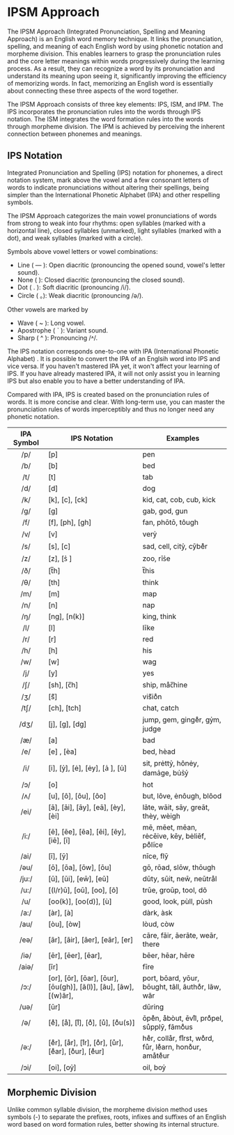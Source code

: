 # IPSM Approach

The IPSM Approach (Integrated Pronunciation, Spelling and Meaning Approach) is an English word memory technique. It links the pronunciation, spelling, and meaning of each English word by using phonetic notation and morpheme division. This enables learners to grasp the pronunciation rules and the core letter meanings within words progressively during the learning process. As a result, they can recognize a word by its pronunciation and understand its meaning upon seeing it, significantly improving the efficiency of memorizing words.
In fact, memorizing an English word is essentially about connecting these three aspects of the word together.

The IPSM Approach consists of three key elements: IPS, ISM, and IPM. The IPS incorporates the pronunciation rules into the words through IPS notation. The ISM integrates the word formation rules into the words through morpheme division. The IPM is achieved by perceiving the inherent connection between phonemes and meanings.

## IPS Notation

Integrated Pronunciation and Spelling (IPS) notation for phonemes, a direct notation system, mark above the vowel and a few consonant letters of words to indicate pronunciations without altering their spellings, being simpler than the International Phonetic Alphabet (IPA) and other respelling symbols.

The IPSM Approach categorizes the main vowel pronunciations of words from strong to weak into four rhythms: open syllables (marked with a horizontal line), closed syllables (unmarked), light syllables (marked with a dot), and weak syllables (marked with a circle).

Symbols above vowel letters or vowel combinations:
- Line   ( — ):   Open diacritic   (pronouncing the opened sound, vowel's letter sound).
- None   (   ):   Closed diacritic (pronouncing the closed sound).
- Dot    ( . ):   Soft diacritic   (pronouncing /i/).
- Circle ( 。):   Weak diacritic   (pronouncing /ə/).

Other vowels are marked by 
- Wave       ( ~ ):     Long vowel.
- Apostrophe ( ˋ ):     Variant sound.
- Sharp      ( ^ ):     Pronouncing /˄/.

The IPS notation corresponds one-to-one with IPA (International Phonetic Alphabet) . It is possible to convert the IPA of an Englsih word into IPS and vice versa. If you haven't mastered IPA yet, it won't affect your learning of IPS. If you have already mastered IPA, it will not only assist you in learning IPS but also enable you to have a better understanding of IPA.

Compared with IPA, IPS is created based on the pronunciation rules of words. It is more concise and clear. With long-term use, you can master the pronunciation rules of words imperceptibly and thus no longer need any phonetic notation.

| **IPA Symbol** | **IPS Notation**  | **Examples** |
| :--------------: | ------------- | ----------- |
| /p/            | [p]                                                          | pen                                               |
| /b/            | [b]                                                          | bed                                               |
| /t/            | [t]                                                          | tab                                               |
| /d/            | [d]                                                          | dog                                               |
| /k/            | [k], [c], [ck]                                               | kid, cat, cob, cub, kick                          |
| /g/            | [g]                                     | gab, god, gun                                     |
| /f/            | [f], [ph], [gh]                                              | fan, phōtō, tôugh                              |
| /v/            | [v]                                                          | very̍                                            |
| /s/            | [s], [c]                                                     | sad, cell, city̍, cȳbe̊r                       |
| /z/            | [z], [s̍ ]                                                    | zoo, rīs̍e                                      |
| /ð/            | [t̅h]                                                      | t̅his                                            |
| /θ/            | [th]                                                         | think                                             |
| /m/            | [m]                                                          | map                                               |
| /n/            | [n]                                                          | nap                                               |
| /ŋ/            | [ng], [n(k)]                                                 | king, think                                       |
| /l/            | [l]                                                          | līke                                             |
| /r/            | [r]                                                          | red                                               |
| /h/            | [h]                                                          | his                                               |
| /w/            | [w]                                                          | wag                                               |
| /j/            | [y]                                                          | yes                                               |
| /ʃ/            | [sh], [c̅h]                                                | ship, måc̅hine                                  |
| /ʒ/            | [s᷉]                                                          | vis᷉io̊n                                        |
| /tʃ/           | [ch], [tch]                                                  | chat, catch                                       |
| /dʒ/           | [j], [g], [dg]                                               | jump, gem, ginge̊r, gy̍m, judge                 |
| /æ/            | [a]                                                          | bad                                               |
| /e/            | [e] , [èa]                                                   | bed, hèad                                         |
| /i/            | [i], [y̍], [ė], [ėy], [a̍ ], [u̍]                            | sit, prėtty̍, hônėy, dama̍ge, bu̍s̍y̍           |
| /ɔ/            | [o]                                                          | hot                                               |
| /ʌ/            | [u], [ô], [ôu], [ôo]                                         | but, lôve, ėnôugh, blôod                          |
| /ei/           | [ā], [āi], [āy], [eā], [èy], [èi]                            | lāte, wāit, sāy, greāt, thèy, wèigh               |
| /i:/           | [ē], [ēe], [ēa], [ēi], [ēy], [iē], [ĩ]                       | mē, mēet, mēan, rėcēive, kēy, bėliēf, po̊lĩce      |
| /ai/           | [ī], [ȳ]                                                     | nīce, flȳ                                         |
| /əu/           | [ō], [ōa], [ōw], [ōu]                                        | gō, rōad, slōw, thōugh                            |
| /ju:/          | [ū], [ūi], [ew̄], [eū]                                        | dūty, sūit, new̄, neūtrål                          |
| /u:/           | [(l/r)ū], [oū], [oo], [õ]                                    | trūe, groūp, tool, dõ                             |
| /u/            | [oo(k)], [oo(d)], [ù]                                | good, look, pùll, pùsh                 |
| /a:/           | [àr], [à]                                                    | dàrk, àsk                                         |
| /au/           | [òu], [òw]                                                   | lòud, còw                                         |
| /eə/           | [ār], [āir], [āer], [eār], [er]                              | cāre, fāir, āerāte, weār, there                  |
| /iə/           | [ēr], [ēer], [ēar],                                          | bēer, hēar, hēre                                  |
| /aiə/          | [īr]                                                         | fīre                                              |
| /ɔ:/           | [or], [ōr], [ōar], [ōur], [ōu(gh)], [ã(l)], [ãu], [ãw], [(w)ãr], | port, bōard, yōur, bōught, tãll, ãutho̊r, lãw, wãr |
| /uə/           | [ūr]                                                         | dūring                                            |
| /ə/            | [e̊], [å], [i̊], [o̊], [ů], [o̊u(s)]                             | ōpe̊n, åbòut, ēvi̊l, pro̊pel, sůpplȳ, fāmo̊us     |
| /ə:/           | [e̊r], [år], [i̊r], [o̊r], [ůr], [e̊ar], [o̊ur], [e̊ur]            | he̊r, collår, fi̊rst, wo̊rd, fůr, le̊arn, hono̊ur, amåte̊ur |
| /ɔi/           | [oi], [oy̍]                                                   | oil, boy̍                                          |

## Morphemic Division

Unlike common syllable division, the morpheme division method uses symbols (-) to separate the prefixes, roots, infixes and suffixes of an English word based on word formation rules, better showing its internal structure.

